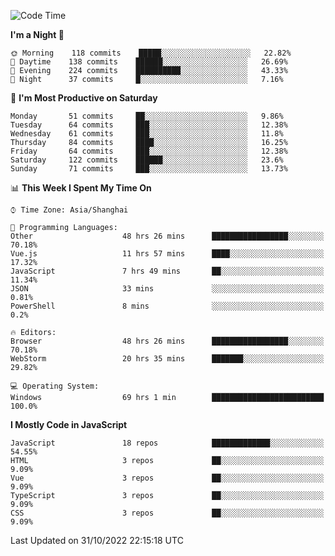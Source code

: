 <!--START_SECTION:waka-->
![Code Time](http://img.shields.io/badge/Code%20Time-1%2C386%20hrs%2018%20mins-blue)

**I'm a Night 🦉** 

```text
🌞 Morning    118 commits    █████░░░░░░░░░░░░░░░░░░░░   22.82% 
🌆 Daytime    138 commits    ██████░░░░░░░░░░░░░░░░░░░   26.69% 
🌃 Evening    224 commits    ██████████░░░░░░░░░░░░░░░   43.33% 
🌙 Night      37 commits     █░░░░░░░░░░░░░░░░░░░░░░░░   7.16%

```
📅 **I'm Most Productive on Saturday** 

```text
Monday       51 commits     ██░░░░░░░░░░░░░░░░░░░░░░░   9.86% 
Tuesday      64 commits     ███░░░░░░░░░░░░░░░░░░░░░░   12.38% 
Wednesday    61 commits     ███░░░░░░░░░░░░░░░░░░░░░░   11.8% 
Thursday     84 commits     ████░░░░░░░░░░░░░░░░░░░░░   16.25% 
Friday       64 commits     ███░░░░░░░░░░░░░░░░░░░░░░   12.38% 
Saturday     122 commits    ██████░░░░░░░░░░░░░░░░░░░   23.6% 
Sunday       71 commits     ███░░░░░░░░░░░░░░░░░░░░░░   13.73%

```


📊 **This Week I Spent My Time On** 

```text
⌚︎ Time Zone: Asia/Shanghai

💬 Programming Languages: 
Other                    48 hrs 26 mins      █████████████████░░░░░░░░   70.18% 
Vue.js                   11 hrs 57 mins      ████░░░░░░░░░░░░░░░░░░░░░   17.32% 
JavaScript               7 hrs 49 mins       ██░░░░░░░░░░░░░░░░░░░░░░░   11.34% 
JSON                     33 mins             ░░░░░░░░░░░░░░░░░░░░░░░░░   0.81% 
PowerShell               8 mins              ░░░░░░░░░░░░░░░░░░░░░░░░░   0.2%

🔥 Editors: 
Browser                  48 hrs 26 mins      █████████████████░░░░░░░░   70.18% 
WebStorm                 20 hrs 35 mins      ███████░░░░░░░░░░░░░░░░░░   29.82%

💻 Operating System: 
Windows                  69 hrs 1 min        █████████████████████████   100.0%

```

**I Mostly Code in JavaScript** 

```text
JavaScript               18 repos            █████████████░░░░░░░░░░░░   54.55% 
HTML                     3 repos             ██░░░░░░░░░░░░░░░░░░░░░░░   9.09% 
Vue                      3 repos             ██░░░░░░░░░░░░░░░░░░░░░░░   9.09% 
TypeScript               3 repos             ██░░░░░░░░░░░░░░░░░░░░░░░   9.09% 
CSS                      3 repos             ██░░░░░░░░░░░░░░░░░░░░░░░   9.09%

```



 Last Updated on 31/10/2022 22:15:18 UTC
<!--END_SECTION:waka-->

<!--
**likaiqiang/likaiqiang** is a ✨ _special_ ✨ repository because its `README.md` (this file) appears on your GitHub profile.

Here are some ideas to get you started:

- 🔭 I’m currently working on ...
- 🌱 I’m currently learning ...
- 👯 I’m looking to collaborate on ...
- 🤔 I’m looking for help with ...
- 💬 Ask me about ...
- 📫 How to reach me: ...
- 😄 Pronouns: ...
- ⚡ Fun fact: ...
-->
